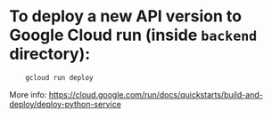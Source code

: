 # To deploy a new API version to Google Cloud run (inside `backend` directory):
```zsh
    gcloud run deploy
```

More info: https://cloud.google.com/run/docs/quickstarts/build-and-deploy/deploy-python-service 